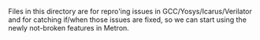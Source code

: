 Files in this directory are for repro'ing issues in GCC/Yosys/Icarus/Verilator
and for catching if/when those issues are fixed, so we can start using the newly
not-broken features in Metron.
